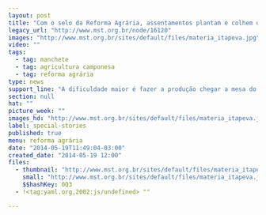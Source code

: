 ```yaml
---
layout: post
title: "Com o selo da Reforma Agrária, assentamentos plantam e colhem de tudo pelo país"
legacy_url: "http://www.mst.org.br/node/16120"
images: "http://www.mst.org.br/sites/default/files/materia_itapeva.jpg"
video: ""
tags:
  - tag: manchete
  - tag: agricultura camponesa
  - tag: reforma agrária
type: news
support_line: "A dificuldade maior é fazer a produção chegar a mesa do consumidor, já que se enfrenta dificuldades na distribuição."
section: null
hat: ""
picture_week: ""
images_hd: "http://www.mst.org.br/sites/default/files/materia_itapeva.jpg"
label: special-stories
published: true
menu: reforma agrária
date: "2014-05-19T11:49:04-03:00"
created_date: "2014-05-19 12:00"
files:
  - thumbnail: "http://www.mst.org.br/sites/default/files/materia_itapeva.jpg"
    small: "http://www.mst.org.br/sites/default/files/materia_itapeva.jpg"
    $$hashKey: 0Q3
  - !<tag:yaml.org,2002:js/undefined> ""

---
```

